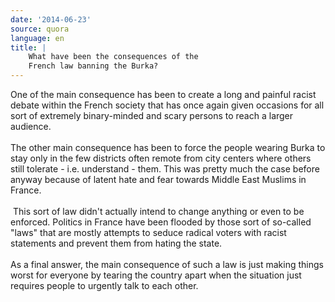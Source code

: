 ```yaml
---
date: '2014-06-23'
source: quora
language: en
title: |
    What have been the consequences of the
    French law banning the Burka?
---
```


One of the main consequence has been to create a long and painful racist
debate within the French society that has once again given occasions for
all sort of extremely binary-minded and scary persons to reach a larger
audience.\
\
The other main consequence has been to force the people wearing Burka to
stay only in the few districts often remote from city centers where
others still tolerate - i.e. understand - them. This was pretty much the
case before anyway because of latent hate and fear towards Middle East
Muslims in France.\
\
 This sort of law didn\'t actually intend to change anything or even to
be enforced. Politics in France have been flooded by those sort of
so-called \"laws\" that are mostly attempts to seduce radical voters
with racist statements and prevent them from hating the state.\
\
As a final answer, the main consequence of such a law is just making
things worst for everyone by tearing the country apart when the
situation just requires people to urgently talk to each other.
